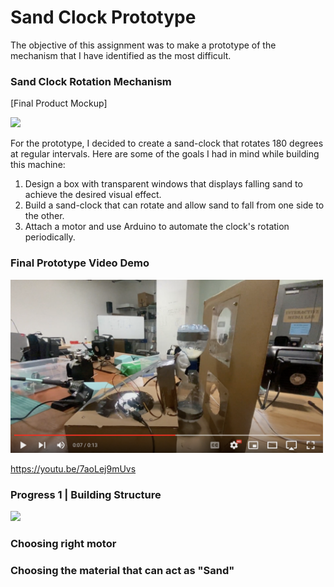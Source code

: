# Sand Clock Prototype
The objective of this assignment was to make a prototype of the mechanism that I have identified as the most difficult.

### Sand Clock Rotation Mechanism
[Final Product Mockup]


<img src="images/1.png" width="600">

For the prototype, I decided to create a sand-clock that rotates 180 degrees at regular intervals. Here are some of the goals I had in mind while building this machine:

1. Design a box with transparent windows that displays falling sand to achieve the desired visual effect.
2. Build a sand-clock that can rotate and allow sand to fall from one side to the other.
3. Attach a motor and use Arduino to automate the clock's rotation periodically.

### Final Prototype Video Demo

<img src="images/youtube.png" width="500">

https://youtu.be/7aoLej9mUvs


### Progress 1 | Building Structure
<img src="images/progress.png" width="500">

### Choosing right motor 

### Choosing the material that can act as "Sand"
